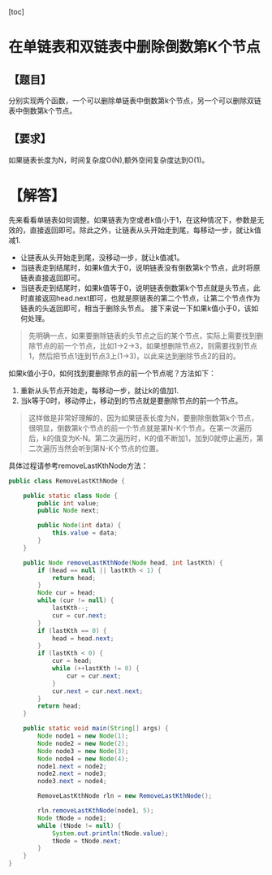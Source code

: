 [toc]
# 在单链表和双链表中删除倒数第K个节点
## 【题目】
分别实现两个函数，一个可以删除单链表中倒数第k个节点，另一个可以删除双链表中倒数第k个节点。
## 【要求】
如果链表长度为N，时间复杂度O(N),额外空间复杂度达到O(1)。
# 【解答】
先来看看单链表如何调整。如果链表为空或者k值小于1，在这种情况下，参数是无效的，直接返回即可。除此之外，让链表从头开始走到尾，每移动一步，就让k值减1.
- 让链表从头开始走到尾，没移动一步，就让k值减1。
- 当链表走到结尾时，如果k值大于0，说明链表没有倒数第k个节点，此时将原链表直接返回即可。
- 当链表走到结尾时，如果k值等于0，说明链表倒数第k个节点就是头节点，此时直接返回head.next即可，也就是原链表的第二个节点，让第二个节点作为链表的头返回即可，相当于删除头节点。
接下来说一下如果k值小于0，该如何处理。
> 先明确一点，如果要删除链表的头节点之后的某个节点，实际上需要找到删除节点的前一个节点，比如1->2->3，如果想删除节点2，则需要找到节点1，然后把节点1连到节点3上(1->3)，以此来达到删除节点2的目的。

如果k值小于0，如何找到要删除节点的前一个节点呢？方法如下：
1. 重新从头节点开始走，每移动一步，就让k的值加1.
2. 当k等于0时，移动停止，移动到的节点就是要删除节点的前一个节点。
> 这样做是非常好理解的，因为如果链表长度为N，要删除倒数第k个节点，很明显，倒数第k个节点的前一个节点就是第N-K个节点。在第一次遍历后，k的值变为K-N。第二次遍历时，K的值不断加1，加到0就停止遍历，第二次遍历当然会听到第N-K个节点的位置。

具体过程请参考removeLastKthNode方法：
```java
public class RemoveLastKthNode {

    public static class Node {
        public int value;
        public Node next;

        public Node(int data) {
            this.value = data;
        }
    }

    public Node removeLastKthNode(Node head, int lastKth) {
        if (head == null || lastKth < 1) {
            return head;
        }
        Node cur = head;
        while (cur != null) {
            lastKth--;
            cur = cur.next;
        }
        if (lastKth == 0) {
            head = head.next;
        }
        if (lastKth < 0) {
            cur = head;
            while (++lastKth != 0) {
                cur = cur.next;
            }
            cur.next = cur.next.next;
        }
        return head;
    }

    public static void main(String[] args) {
        Node node1 = new Node(1);
        Node node2 = new Node(2);
        Node node3 = new Node(3);
        Node node4 = new Node(4);
        node1.next = node2;
        node2.next = node3;
        node3.next = node4;

        RemoveLastKthNode rln = new RemoveLastKthNode();

        rln.removeLastKthNode(node1, 5);
        Node tNode = node1;
        while (tNode != null) {
            System.out.println(tNode.value);
            tNode = tNode.next;
        }
    }
}

```